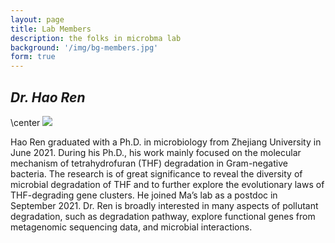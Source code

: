 ```yaml
---
layout: page
title: Lab Members
description: the folks in microbma lab
background: '/img/bg-members.jpg'
form: true
---
```


## *Dr. Hao Ren*

\center
![](img/members/haoren.jpg)

Hao Ren graduated with a Ph.D. in microbiology from Zhejiang University in June 2021. During his Ph.D., his work mainly focused on the molecular mechanism of tetrahydrofuran (THF) degradation in Gram-negative bacteria. The research is of great significance to reveal the diversity of microbial degradation of THF and to further explore the evolutionary laws of THF-degrading gene clusters. He joined Ma’s lab as a postdoc in September 2021. Dr. Ren is broadly interested in many aspects of pollutant degradation, such as degradation pathway, explore functional genes from metagenomic sequencing data, and microbial interactions.
